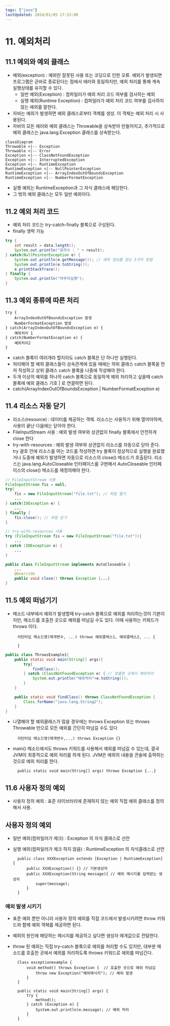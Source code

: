 ```yaml
---
tags: ["java"]
lastUpdated: 2024/01/05 17:33:00
---
```


# 11. 예외처리

## 11.1 예외와 예외 클래스

- 예외(exception) : 예외란 잘못된 사용 또는 코딩으로 인한 오류. 예외가 발생되면 프로그램은 곧바로 종료된다는 점에서 에러와 동일하지만, 예외 처리를 통해 계속 실행상태를 유지할 수 있다.
  - 일반 예외(Exception) : 컴파일러가 예외 처리 코드 여부를 검사하는 예외
  - 실행 예외(Runtime Exception) : 컴파일러가 예외 처리 코드 여부를 검사하지 않는 예외를 말한다.
- 자바는 예외가 발생하면 예외 클래스로부터 객체를 생성. 이 객체는 예외 처리 시 사용된다.
- 자바의 모든 에러와 예외 클래스는 Throwable을 상속받아 만들어지고, 추가적으로 예외 클래스는 java.lang.Exception 클래스를 상속받는다.

```mermaid
classDiagram
Throwable <|-- Exception
Throwable <|-- Error
Exception <|-- ClassNotFoundException
Exception <|-- InterruptedException
Exception <|-- RuntimeException
RuntimeException <|-- NullPointerException
RuntimeException <|-- ArrayIndexOutOfBoundsException
RuntimeException <|-- NumberFormatException
```

- 실행 예외는 RuntimeException과 그 자식 클래스에 해당한다.
- 그 밖의 예외 클래스는 모두 일반 예외이다.

## 11.2 예외 처리 코드

- 예외 처리 코드는 try-catch-finally 블록으로 구성된다.
- finally 생략 가능

```java
try {
    int result = data.length();
    System.out.println("문자수 : " + result);
} catch(NullPointerException e) {
    System.out.println(e.getMessage()); // 예외 정보를 얻는 3가지 방법
    System.out.println(e.toString());
    e.printStackTrace();
} finally {
    System.out.println("마무리실행");
}
```

## 11.3 예외 종류에 따른 처리

    try {
        ArrayIndexOutOfBoundsException 발생
        NumberFormatException 발생
    } catch(ArrayIndexOutOfBoundsException e) {
        예외처리 1
    } catch(NumberFormatException e) {
        예외처리2
    }

- catch 블록이 여러개라 할지라도 catch 블록은 단 하나만 실행된다.
- 처리해야 할 예외 클래스들이 상속관계에 있을 때에는 하위 클래스 catch 블록을 먼저 작성하고 상위 클래스 catch 블록을 나중에 작성해야 한다.
- 두개 이상의 예외를 하나의 catch 블록으로 동일하게 예외 처리하고 싶을때 catch 블록에 예외 클래스 기호 | 로 연결하면 된다.
- catch(ArrayIndexOutOfBoundsException | NumberFormatException e)

## 11.4 리소스 자동 닫기

- 리소스(resource) : 데이터를 제공하는 객체. 리소스는 사용하기 위해 열어야하며, 사용이 끝난 다음에는 닫아야 한다.
- FileInputStream 사용 : 예외 발생 여부와 상관없이 finally 블록에서 안전하게 close 한다
- try-with-resources : 예외 발생 여부와 상관없이 리소스를 자동으로 닫아 준다. try 괄호 안에 리소스를 여는 코드를 작성하면 try 블록이 정상적으로 실행을 완료했거나 도중에 예외가 발생하면 자동으로 리소스의 close() 메소드가 호출된다. 리소스는 java.lang.AutoCloseable 인터페이스를 구현해서 AutoCloseable 인터페이스의 close() 메소드를 재정의해야 한다.

```java
// FileInputStream 사용
FileInputStream fis = null;
try{
    fis = new FileInputStream("file.txt"); // 파일 열기
    ...
} catch(IOException e) {
    ...
} finally {
    fis.close(); // 파일 닫기
}

// try-with-resources 사용
try (FileInputStream fis = new FileInputStream("file.txt")){
    ...
} catch (IOException e) {
    ...
}

public class FileInputStream implements AutoCloseable {
    ...
    @Override
    public void close() throws Exception {...}
}
```

## 11.5 예외 떠넘기기

- 메소드 내부에서 예외가 발생할때 try-catch 블록으로 예외를 처리하는것이 기본이지만, 메소드를 호출한 곳으로 예외를 떠넘길 수도 있다. 이때 사용하는 키워드가 throws 이다.

        리턴타입 메소드명(매개변수, ...) throws 예외클래스1, 예외클래스2, ... {

        }

```java
public class ThrowsExample1{
    public static void main(String[] args){
        try{
            findClass();
        } catch (ClassNotFoundException e) { // 호출한 곳에서 예외처리
            System.out.println("예외처리"+e.toString());
        }
    }

    public static void findClass() throws ClassNotFoundException {
        Class.forName("java.lang.String2");
    }
}
```

- 나열해야 할 예외클래스가 많을 경우에는 throws Exception 또는 throws Throwable 만으로 모든 예외를 간단히 떠넘길 수도 있다

        리턴타임 메소드명(매개변수,...) throws Exception {}

- main() 메소드에서도 throws 키워드를 사용해서 예외를 떠넘길 수 있는데, 결국 JVM이 최종적으로 예외 처리를 하게 된다. JVM은 예외의 내용을 콘솔에 출력하는 것으로 예외 처리를 한다.

        public static void main(String[] args) throws Exception {...}

## 11.6 사용자 정의 예외

- 사용자 정의 예외 : 표준 라이브러리에 존재하지 않는 예외 직접 예외 클래스를 정의해서 사용.

## 사용자 정의 예외

- 일반 예외(컴파일러가 체크) : Exception 의 자식 클래스로 선언
- 실행 예외(컴파일러가 체크 하지 않음) : RuntimeException 의 자식클래스로 선언

        public class XXXException extends [Exception | RuntimeException] {
            public XXXException() {} // 기본생성자
            public XXXException(String message){ // 예외 메시지를 입력받는 생성자
                super(message);
            }
        }

### 예외 발생 시키기

- 표준 예외 뿐만 아니라 사용자 정의 예외를 직접 코드에서 발생시키려면 throw 키워드와 함께 예외 객체를 제공하면 된다.
- 예외의 원인에 해당하는 메시지를 제공하고 싶다면 생성자 매개값으로 전달한다.
- throw 된 예외는 직접 try-catch 블록으로 예외를 처리할 수도 있지만, 대부분 메소드를 호출한 곳에서 예외를 처리하도록 throws 키워드로 예외를 떠넘긴다.

        Class exceptionexample {
            void method() throws Exception {  // 호출한 곳으로 예외 떠넘김
                throw new Exception("예외메시지"); // 예외 발생
            }
        }

        public static void main(String[] args) {
            try {
                method();
            } catch (Exception e) {
                System.out.println(e.message); // 예외 처리
            }
        }
